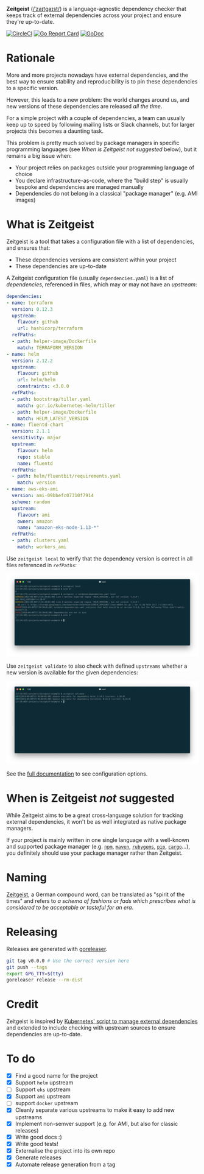 **Zeitgeist** ([/ˈzaɪtɡaɪst/](https://en.wikipedia.org/wiki/Help:IPA/English)) is a language-agnostic dependency checker that keeps track of external dependencies across your project and ensure they're up-to-date.

[![CircleCI](https://circleci.com/gh/Pluies/zeitgeist.svg?style=shield)](https://circleci.com/gh/Pluies/zeitgeist)
[![Go Report Card](https://goreportcard.com/badge/github.com/Pluies/zeitgeist)](https://goreportcard.com/report/github.com/Pluies/zeitgeist)
[![GoDoc](https://godoc.org/github.com/Pluies/zeitgeist?status.svg)](https://godoc.org/github.com/Pluies/zeitgeist)

Rationale
=========

More and more projects nowadays have external dependencies, and the best way to ensure stability and reproducibility is to pin these dependencies to a specific version.

However, this leads to a new problem: the world changes around us, and new versions of these dependencies are released _all the time_.

For a simple project with a couple of dependencies, a team can usually keep up to speed by following mailing lists or Slack channels, but for larger projects this becomes a daunting task.

This problem is pretty much solved by package managers in specific programming languages (see _When is Zeitgeist _not_ suggested_ below), but it remains a big issue when:

- Your project relies on packages outside your programming language of choice
- You declare infrastructure-as-code, where the "build step" is usually bespoke and dependencies are managed manually
- Dependencies do not belong in a classical "package manager" (e.g. AMI images)

What is Zeitgeist
=================

Zeitgeist is a tool that takes a configuration file with a list of dependencies, and ensures that:

- These dependencies versions are consistent within your project
- These dependencies are up-to-date

A Zeitgeist configuration file (usually `dependencies.yaml`) is a list of _dependencies_, referenced in files, which may or may not have an _upstream_:

```yaml
dependencies:
- name: terraform
  version: 0.12.3
  upstream:
    flavour: github
    url: hashicorp/terraform
  refPaths:
  - path: helper-image/Dockerfile
    match: TERRAFORM_VERSION
- name: helm
  version: 2.12.2
  upstream:
    flavour: github
    url: helm/helm
    constraints: <3.0.0
  refPaths:
  - path: bootstrap/tiller.yaml
    match: gcr.io/kubernetes-helm/tiller
  - path: helper-image/Dockerfile
    match: HELM_LATEST_VERSION
- name: fluentd-chart
  version: 2.1.1
  sensitivity: major
  upstream:
    flavour: helm
    repo: stable
    name: fluentd
  refPaths:
  - path: helm/fluentbit/requirements.yaml
    match: version
- name: aws-eks-ami
  version: ami-09bbefc07310f7914
  scheme: random
  upstream:
    flavour: ami
    owner: amazon
    name: "amazon-eks-node-1.13-*"
  refPaths:
  - path: clusters.yaml
    match: workers_ami
```

Use `zeitgeist local` to verify that the dependency version is correct in all files referenced in _`refPaths`_:

![zeigeist local](/docs/local.png)

Use `zeitgeist validate` to also check with defined `upstreams` whether a new version is available for the given dependencies:

![zeigeist validate](/docs/validate.png)

See the [full documentation](https://godoc.org/github.com/Pluies/zeitgeist/dependencies#Dependency) to see configuration options.

When is Zeitgeist _not_ suggested
=================================

While Zeitgeist aims to be a great cross-language solution for tracking external dependencies, it won't be as well integrated as native package managers.

If your project is mainly written in one single language with a well-known and supported package manager (e.g. [`npm`](https://www.npmjs.com/), [`maven`](https://maven.apache.org/), [`rubygems`](https://rubygems.org/), [`pip`](https://pypi.org/project/pip/), [`cargo`](https://crates.io/)...), you definitely should use your package manager rather than Zeitgeist.

Naming
======

[Zeitgeist](https://en.wikipedia.org/wiki/Zeitgeist), a German compound word, can be translated as "spirit of the times" and refers to _a schema of fashions or fads which prescribes what is considered to be acceptable or tasteful for an era_.

Releasing
=========

Releases are generated with [goreleaser](https://goreleaser.com/).

```bash
git tag v0.0.0 # Use the correct version here
git push --tags
export GPG_TTY=$(tty)
goreleaser release --rm-dist
```

Credit
======

Zeitgeist is inspired by [Kubernetes' script to manage external dependencies](https://groups.google.com/forum/?pli=1#!topic/kubernetes-dev/cTaYyb1a18I) and extended to include checking with upstream sources to ensure dependencies are up-to-date.

To do
=====

- [x] Find a good name for the project
- [x] Support `helm` upstream
- [ ] Support `eks` upstream
- [x] Support `ami` upstream
- [ ] support `docker` upstream
- [x] Cleanly separate various upstreams to make it easy to add new upstreams
- [x] Implement non-semver support (e.g. for AMI, but also for classic releases)
- [x] Write good docs :)
- [x] Write good tests!
- [x] Externalise the project into its own repo
- [x] Generate releases
- [x] Automate release generation from a tag
